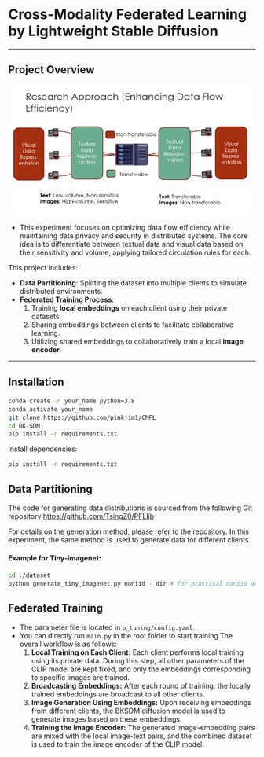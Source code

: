 # Cross-Modality Federated Learning by Lightweight Stable Diffusion


---

## Project Overview


![](image/image.png)

- This experiment focuses on optimizing data flow efficiency while maintaining data privacy and security in distributed systems. The core idea is to differentiate between textual data and visual data based on their sensitivity and volume, applying tailored circulation rules for each.

This project includes:
- **Data Partitioning**: 
    Splitting the dataset into multiple clients to simulate distributed environments.
- **Federated Training Process**: 
  1. Training **local embeddings** on each client using their private datasets.  
  2. Sharing embeddings between clients to facilitate collaborative learning.  
  3. Utilizing shared embeddings to collaboratively train a local **image encoder**.

---

## Installation
```bash
conda create -n your_name python=3.8
conda activate your_name
git clone https://github.com/pinkjim1/CMFL
cd BK-SDM
pip install -r requirements.txt
```

Install dependencies:
```bash
pip install -r requirements.txt
```

## Data Partitioning
The code for generating data distributions is sourced from the following Git repository  https://github.com/TsingZ0/PFLlib

For details on the generation method, please refer to the repository. In this experiment, the same method is used to generate data for different clients.

#### Example for Tiny-imagenet:

```bash
cd ./dataset
python generate_tiny_imagenet.py noniid - dir # for practical noniid and unbalanced scenario

```


## Federated Training

- The parameter file is located in `p_tuning/config.yaml`. 
- You can directly run `main.py` in the root folder to start training.The overall workflow is as follows:
  1. **Local Training on Each Client:** Each client performs local training using its private data. During this step, all other parameters of the CLIP model are kept fixed, and only the embeddings corresponding to specific images are trained.
  2. **Broadcasting Embeddings:** After each round of training, the locally trained embeddings are broadcast to all other clients.
  3. **Image Generation Using Embeddings:** Upon receiving embeddings from different clients, the BKSDM diffusion model is used to generate images based on these embeddings.
  4. **Training the Image Encoder:** The generated image-embedding pairs are mixed with the local image-text pairs, and the combined dataset is used to train the image encoder of the CLIP model.









